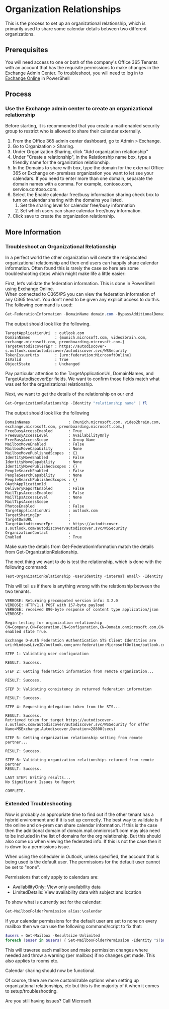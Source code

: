 # Organization Relationships

This is the process to set up an organizational relationship, which is primarily used to share some calendar details between two different organizations.

## Prerequisites

You will need access to one or both of the company's Office 365 Tenants with an account that has the requisite permissions to make changes in the Exchange Admin Center. To troubleshoot, you will need to log in to [Exchange Online](../1%20Global/ExchangeOnlineManagement.md) in PowerShell

## Process

### Use the Exchange admin center to create an organizational relationship

Before starting, it is recommended that you create a mail-enabled security group to restrict who is allowed to share their calendar externally.

1. From the Office 365 admin center dashboard, go to Admin > Exchange.
2. Go to Organization > Sharing.
3. Under Organization Sharing, click "Add organization relationship"
4. Under "Create a relationship", in the Relationship name box, type a friendly name for the organization relationship.
5. In the Domains to share with box, type the domain for the external Office 365 or Exchange on-premises organization you want to let see your calendars. If you need to enter more than one domain, separate the domain names with a comma. For example, contoso.com, service.contoso.com.
6. Select the Enable calendar free/busy information sharing check box to turn on calendar sharing with the domains you listed.
   1. Set the sharing level for calendar free/busy information
   2. Set which users can share calendar free/busy information.
7. Click save to create the organization relationship.

## More Information

### Troubleshoot an Organizational Relationship

In a perfect world the other organization will create the reciprocated organizational relationship and then end users can happily share calendar information.  Often found this is rarely the case so here are some troubleshooting steps which might make life a little easier:

First, let’s validate the federation information. This is done in PowerShell using Exchange Online.  
When connected to O365/PS you can view the federation information of any O365 tenant.  You don’t need to be given any explicit access to do this.  The following command is used:

```PowerShell
Get-FederationInformation -DomainName domain.com -BypassAdditionalDomainValidation
```

The output should look like the following.

```text
TargetApplicationUri  : outlook.com
DomainNames           : {munich.microsoft.com, video2brain.com, exchange.microsoft.com, preonboarding.microsoft.com…}
TargetAutodiscoverEpr : https://autodiscover-s.outlook.com/autodiscover/autodiscover.svc/WSSecurity
TokenIssuerUris       : {urn:federation:MicrosoftOnline}
IsValid               : True
ObjectState           : Unchanged
```

Pay particular attention to the TargetApplicationUri, DomainNames, and TargetAutodiscoverEpr fields. We want to confirm those fields match what was set for the organizational relationship.

Next, we want to get the details of the relationship on our end

```PowerShell
Get-OrganizationRelationship -Identity "relationship name" | fl
```

The output should look like the following

```text
DomainNames                 : {munich.microsoft.com, video2brain.com, exchange.microsoft.com, preonboarding.microsoft.com…}
FreeBusyAccessEnabled       : True
FreeBusyAccessLevel         : AvailabilityOnly
FreeBusyAccessScope         : Group Name
MailboxMoveEnabled          : False
MailboxMoveCapability       : None
MailboxMovePublishedScopes  : {}
IdentityMoveEnabled         : False
IdentityMoveCapability      : None
IdentityMovePublishedScopes : {}
PeopleSearchEnabled         : False
PeopleSearchCapability      : None
PeopleSearchPublishedScopes : {}
OAuthApplicationId          :
DeliveryReportEnabled       : False
MailTipsAccessEnabled       : False
MailTipsAccessLevel         : None
MailTipsAccessScope         :
PhotosEnabled               : False
TargetApplicationUri        : outlook.com
TargetSharingEpr            :
TargetOwaURL                :
TargetAutodiscoverEpr       : https://autodiscover-s.outlook.com/autodiscover/autodiscover.svc/WSSecurity
OrganizationContact         :
Enabled                     : True
```

Make sure the details from Get-FederationInformation match the details from Get-OrganizationRelationship.

The next thing we want to do is test the relationship, which is done with the following command:

```PowerShell
Test-OrganizationRelationship -UserIdentity <internal email> -Identity <org relationship name> -verbose
```

This will tell us if there is anything wrong with the relationship between the two tenants.

```text
VERBOSE: Returning precomputed version info: 3.2.0
VERBOSE: HTTP/1.1 POST with 157-byte payload
VERBOSE: received 890-byte response of content type application/json
VERBOSE:

Begin testing for organization relationship CN=Company,CN=Federation,CN=Configuration,CN=Domain.onmicrosoft.com,CN=ConfigurationUnits,DC=NAMPR12A345,DC=PROD,DC=OUTLOOK,DC=COM, enabled state True.

Exchange D-Auth Federation Authentication STS Client Identities are uri:WindowsLiveID/outlook.com;urn:federation:MicrosoftOnline/outlook.com;

STEP 1: Validating user configuration

RESULT: Success.

STEP 2: Getting federation information from remote organization...

RESULT: Success.

STEP 3: Validating consistency in returned federation information

RESULT: Success.

STEP 4: Requesting delegation token from the STS...

RESULT: Success.
Retrieved token for target https://autodiscover-s.outlook.com/autodiscover/autodiscover.svc/WSSecurity for offer Name=MSExchange.Autodiscover,Duration=28800(secs)

STEP 5: Getting organization relationship setting from remote partner...

RESULT: Success.

STEP 6: Validating organization relationships returned from remote partner
RESULT: Success.

LAST STEP: Writing results...
No Significant Issues to Report

COMPLETE.
```

### Extended Troubleshooting

Now is probably an appropriate time to find out if the other tenant has a hybrid environment and if it is set up correctly. The best way to validate is if the online and on-prem can share calendar information.  If this is the case then the additional domain of domain.mail.onmicrosoft.com may also need to be included in the list of domains for the org relationship.  But this should also come up when viewing the federated info.
If this is not the case then it is down to a permissions issue.

When using the scheduler in Outlook, unless specified, the account that is being used is the default user.  The permissions for the default user cannot be set to "none".

Permissions that only apply to calendars are:

- AvailabilityOnly: View only availability data
- LimitedDetails: View availability data with subject and location

To show what is currently set for the calendar:

```PowerShell
Get-MailboxFolderPermission alias:\calendar
```

If your calendar permissions for the default user are set to none on every mailbox then we can use the following command/script to fix that:

```PowerShell
$users = Get-Mailbox -Resultsize Unlimited
foreach ($user in $users) { Set-MailboxFolderPermission -Identity "$($user.alias):\calendar" -User Default -AccessRights AvailabilityOnly }
```

This will traverse each mailbox and make permission changes where needed and throw a warning (per mailbox) if no changes get made.  This also applies to rooms etc.

Calendar sharing should now be functional.

Of course, there are more customizable options when setting up organizational relationships, etc but this is the majority of it when it comes to setup/troubleshooting.

Are you still having issues? Call Microsoft
